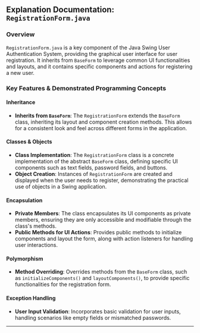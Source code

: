 ## Explanation Documentation: `RegistrationForm.java`

### Overview

`RegistrationForm.java` is a key component of the Java Swing User Authentication System, providing the graphical user interface for user registration. It inherits from `BaseForm` to leverage common UI functionalities and layouts, and it contains specific components and actions for registering a new user.

### Key Features & Demonstrated Programming Concepts

#### Inheritance

- **Inherits from `BaseForm`**: The `RegistrationForm` extends the `BaseForm` class, inheriting its layout and component creation methods. This allows for a consistent look and feel across different forms in the application.

#### Classes & Objects

- **Class Implementation**: The `RegistrationForm` class is a concrete implementation of the abstract `BaseForm` class, defining specific UI components such as text fields, password fields, and buttons.
- **Object Creation**: Instances of `RegistrationForm` are created and displayed when the user needs to register, demonstrating the practical use of objects in a Swing application.

#### Encapsulation

- **Private Members**: The class encapsulates its UI components as private members, ensuring they are only accessible and modifiable through the class's methods.
- **Public Methods for UI Actions**: Provides public methods to initialize components and layout the form, along with action listeners for handling user interactions.

#### Polymorphism

- **Method Overriding**: Overrides methods from the `BaseForm` class, such as `initializeComponents()` and `layoutComponents()`, to provide specific functionalities for the registration form.

#### Exception Handling

- **User Input Validation**: Incorporates basic validation for user inputs, handling scenarios like empty fields or mismatched passwords.

---
